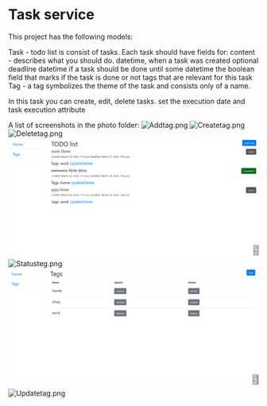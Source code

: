 # Task service

This project has the following models:

Task - todo list is consist of tasks. Each task should have fields for:
 content - describes what you should do.
 datetime, when a task was created
 optional deadline datetime if a task should be done until some datetime
 the boolean field that marks if the task is done or not
 tags that are relevant for this task
Tag - a tag symbolizes the theme of the task and consists only of a name.

In this task you can create, edit, delete tasks. set the execution date and task execution attribute


A list of screenshots in the photo folder:
![Addtag.png](Addtag.png)
![Createtag.png](Createtag.png)
![Deletetag.png](Deletetag.png)
![Home.png](foto/Home.png)
![Statusteg.png](Statusteg.png)
![Tags.png](foto/Tags.png)
![Updatetag.png](Updatetag.png)
